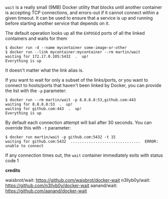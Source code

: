 `wait` is a really small (9MB) Docker utility that blocks until another container is accepting TCP connections, and errors-out if it cannot connect within a given timeout. It can be used to ensure that a service is up and running before starting another service that depends on it.

The default operation looks up all the `EXPOSE`d ports of all the linked containers
and waits for them

```shell
$ docker run -d --name mycontainer some-image-or-other
$ docker run --link mycontainer:mycontainer --rm martin/wait
waiting for 172.17.0.105:5432  .  up!
Everything is up
```

It doesn't matter what the link alias is.

If you want to wait for only a subset of the links/ports, or you want to connect
to hosts/ports that haven't been linked by Docker, you can provide the list with
the `-p` parameter:

```shell
$ docker run --rm martin/wait -p 8.8.8.8:53,github.com:443
waiting for 8.8.8.8:53  .  up!
waiting for github.com:443  .  up!
Everything is up
```

By default each connection attempt will bail after 30 seconds. You can override this with `-t` parameter:

```shell
$ docker run martin/wait -p github.com:5432 -t 15
waiting for github.com:5432  ...............................  ERROR: unable to connect
```

If any connection times out, the `wait` container immediately exits with status code 1

**credits**

waisbrot/wait: https://github.com/waisbrot/docker-wait
n3llyb0y/wait: https://github.com/n3llyb0y/docker-wait
aanand/wait: https://github.com/aanand/docker-wait
